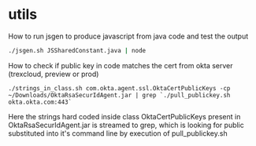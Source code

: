 # utils

How to run jsgen to produce javascript from java code and test the output
```bash
./jsgen.sh JSSharedConstant.java | node
```

How to check if public key in code matches the cert from okta server (trexcloud, preview or prod)
```
./strings_in_class.sh com.okta.agent.ssl.OktaCertPublicKeys -cp ~/Downloads/OktaRsaSecurIdAgent.jar | grep `./pull_publickey.sh okta.okta.com:443`
```
Here the strings hard coded inside class OktaCertPublicKeys present in OktaRsaSecurIdAgent.jar is streamed to grep, which is looking for public substituted into it's command line by execution of pull_publickey.sh
